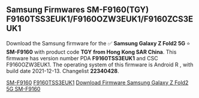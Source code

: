 <h2>Samsung Firmwares SM-F9160(TGY) F9160TSS3EUK1/F9160OZW3EUK1/F9160ZCS3EUK1</h2>
Download the Samsung firmware for the ✅ <strong>Samsung Galaxy Z Fold2 5G </strong> ⭐ <strong>SM-F9160</strong> with product code <strong>TGY</strong> <strong> from Hong Kong SAR China</strong>. This firmware has version number PDA <strong>F9160TSS3EUK1</strong> and CSC F9160OZW3EUK1. The operating system of this firmware is Android R , with build date 2021-12-13. Changelist <strong>22340428</strong>.


[SM-F9160](https://samfirm.shop/samsung/model/SM-F9160)
[F9160TSS3EUK1](https://samfirm.shop/samsung/pda/F9160TSS3EUK1)
[Download Firmware Samsung Galaxy Z Fold2 5G SM-F9160](https://samfirm.shop/samsung/firmware/481816)
